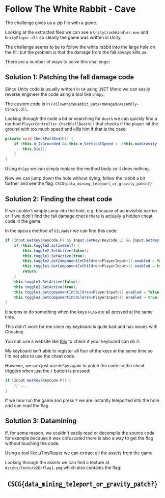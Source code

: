 # Follow The White Rabbit - Cave

The challenge gives us a zip file with a game.

Looking at the extracted files we can see a `UnityCrashHandler.exe` and `UnityPlayer.dll`
so clearly the game was written in Unity.

The challenge seems to be to follow the white rabbit into the large hole on the hill
but the problem is that the damage from the fall always kills us.

There are a number of ways to solve this challenge:


## Solution 1: Patching the fall damage code

Since Unity code is usually written in `C#` using .NET Mono we can easily reverse engineer the code
using a tool like `dnSpy`.

The custom code is in `FollowWhiteRabbit_Data/Managed/Assembly-CSharp.dll`.

Looking through the code a bit or searching for `death` we can quickly find a method `PlayerController.CheckFallDeath()`
that checks if the player hit the ground with too much speed and kills him if that is the case:

```c#
private void CheckFallDeath() {
    if (this.m_IsGrounded && this.m_VerticalSpeed < -(this.maxGravity - 0.1f)) {
        this.Die();
    }
}
```

Using `dnSpy` we can simply replace the method body so it does nothing.

Now we can jump down the hole without dying, follow the rabbit a bit further and see the flag: `CSCG{data_mining_teleport_or_gravity_patch?}`


## Solution 2: Finding the cheat code

If we couldn't simply jump into the hole, e.g. because of an invisible barrier or if we didn't find
the fall damage check there is actually a hidden cheat code in the game.

In the `Update` method of `UILoader` we can find this code:

```c#
if (Input.GetKey(KeyCode.F) && Input.GetKey(KeyCode.L) && Input.GetKey(KeyCode.A) && Input.GetKeyDown(KeyCode.G)) {
    if (this.toggle2.activeSelf) {
        this.toggle2.SetActive(false);
        this.toggle1.SetActive(true);
        this.toggle2.GetComponentInChildren<PlayerInput>().enabled = false;
        this.toggle1.GetComponentInChildren<PlayerInput>().enabled = true;
        return;
    }
    this.toggle1.SetActive(false);
    this.toggle2.SetActive(true);
    this.toggle1.GetComponentInChildren<PlayerInput>().enabled = false;
    this.toggle2.GetComponentInChildren<PlayerInput>().enabled = true;
}
```

It seems to do something when the keys `FLAG` are all pressed at the same time.

This didn't work for me since my keyboard is quite bad and has issues with Ghosting.

You can use a website like [this](https://drakeirving.github.io/MultiKeyDisplay/) to check if your keyboard can do it.

My keyboard isn't able to register all four of the keys at the same time so I'm not able to use the cheat code.

However, we can just use `dnSpy` again to patch the code so the cheat triggers when just the `F` button is pressed:

```c#
if (Input.GetKey(KeyCode.F)) {
    // ...
}
```

If we now run the game and press `F` we are instantly teleported into the hole and can read the flag.


## Solution 3: Datamining

If, for some reason, we couldn't easily read or decompile the source code for example because
it was obfuscated there is also a way to get the flag without touching the code.

Using a tool like [uTinyRipper](https://github.com/mafaca/UtinyRipper) we can extract all the assets from the game.

Looking through the assets we can find a texture at `Assets/Texture2D/flag1.png` which also contains the flag:

![](follow_the_white_rabbit_flag1.png)
